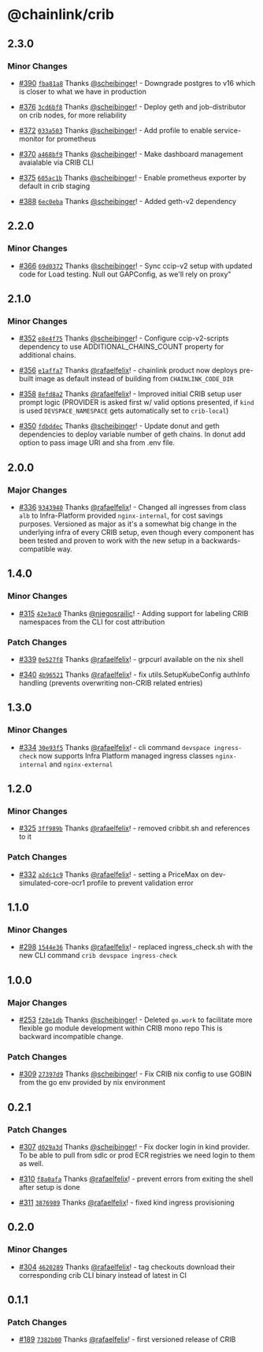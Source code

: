 # @chainlink/crib

## 2.3.0

### Minor Changes

- [#390](https://github.com/smartcontractkit/crib/pull/390) [`fba81a8`](https://github.com/smartcontractkit/crib/commit/fba81a8f852eac75e441d390c742013b87b6ff95) Thanks [@scheibinger](https://github.com/scheibinger)! - Downgrade postgres to v16 which is closer to what we have in production

- [#376](https://github.com/smartcontractkit/crib/pull/376) [`3cd6bf8`](https://github.com/smartcontractkit/crib/commit/3cd6bf897bc222b94b04c62de838f012e03a5507) Thanks [@scheibinger](https://github.com/scheibinger)! - Deploy geth and job-distributor on crib nodes, for more reliability

- [#372](https://github.com/smartcontractkit/crib/pull/372) [`033a503`](https://github.com/smartcontractkit/crib/commit/033a5037da1736cfcfcd5a3396368d1d034e4507) Thanks [@scheibinger](https://github.com/scheibinger)! - Add profile to enable service-monitor for prometheus

- [#370](https://github.com/smartcontractkit/crib/pull/370) [`a468bf9`](https://github.com/smartcontractkit/crib/commit/a468bf9d862197779aff2a51e0798e918a6eeffa) Thanks [@scheibinger](https://github.com/scheibinger)! - Make dashboard management avaialable via CRIB CLI

- [#375](https://github.com/smartcontractkit/crib/pull/375) [`605ac1b`](https://github.com/smartcontractkit/crib/commit/605ac1b720b04b1cb836f5fc00154f916128688d) Thanks [@scheibinger](https://github.com/scheibinger)! - Enable prometheus exporter by default in crib staging

- [#388](https://github.com/smartcontractkit/crib/pull/388) [`6ec0eba`](https://github.com/smartcontractkit/crib/commit/6ec0eba30f1277673cfce1c22bc1bcfc8a9b079e) Thanks [@scheibinger](https://github.com/scheibinger)! - Added geth-v2 dependency

## 2.2.0

### Minor Changes

- [#366](https://github.com/smartcontractkit/crib/pull/366) [`69d0372`](https://github.com/smartcontractkit/crib/commit/69d0372b8455dc7a24c2bbc77908a698d65f543a) Thanks [@scheibinger](https://github.com/scheibinger)! - Sync ccip-v2 setup with updated code for Load testing. Null out GAPConfig, as we'll rely on proxy"

## 2.1.0

### Minor Changes

- [#352](https://github.com/smartcontractkit/crib/pull/352) [`e8e4f75`](https://github.com/smartcontractkit/crib/commit/e8e4f754cc5142e50136ca345a643222faa6a266) Thanks [@scheibinger](https://github.com/scheibinger)! - Configure ccip-v2-scripts dependency to use ADDITIONAL_CHAINS_COUNT property for additional chains.

- [#356](https://github.com/smartcontractkit/crib/pull/356) [`e1affa7`](https://github.com/smartcontractkit/crib/commit/e1affa79dffc908aa1d6b3cb3e3586aee6439d8d) Thanks [@rafaelfelix](https://github.com/rafaelfelix)! - chainlink product now deploys pre-built image as default instead of building from `CHAINLINK_CODE_DIR`

- [#358](https://github.com/smartcontractkit/crib/pull/358) [`8efd8a2`](https://github.com/smartcontractkit/crib/commit/8efd8a2be8eb20e246a53aef9093fc19aaa3bdf0) Thanks [@rafaelfelix](https://github.com/rafaelfelix)! - Improved initial CRIB setup user prompt logic (PROVIDER is asked first w/ valid options presented, if `kind` is used `DEVSPACE_NAMESPACE` gets automatically set to `crib-local`)

- [#350](https://github.com/smartcontractkit/crib/pull/350) [`fdbddec`](https://github.com/smartcontractkit/crib/commit/fdbddec023f02fccf53df239cc0ac63c5d0b5b96) Thanks [@scheibinger](https://github.com/scheibinger)! - Update donut and geth dependencies to deploy variable number of geth chains. In donut add option to pass image URI and sha from .env file.

## 2.0.0

### Major Changes

- [#336](https://github.com/smartcontractkit/crib/pull/336) [`9343940`](https://github.com/smartcontractkit/crib/commit/93439405b1b5ffe855563eecc866fa1711d38c54) Thanks [@rafaelfelix](https://github.com/rafaelfelix)! - Changed all ingresses from class `alb` to Infra-Platform provided `nginx-internal`, for cost savings purposes. Versioned as major as it's a somewhat big change in the underlying infra of every CRIB setup, even though every component has been tested and proven to work with the new setup in a backwards-compatible way.

## 1.4.0

### Minor Changes

- [#315](https://github.com/smartcontractkit/crib/pull/315) [`42e3ac0`](https://github.com/smartcontractkit/crib/commit/42e3ac0f5f6abf3425caebe49300e294835b1cb5) Thanks [@njegosrailic](https://github.com/njegosrailic)! - Adding support for labeling CRIB namespaces from the CLI for cost attribution

### Patch Changes

- [#339](https://github.com/smartcontractkit/crib/pull/339) [`0e527f8`](https://github.com/smartcontractkit/crib/commit/0e527f8f31e800df81707b4bbc82b21ca5200d74) Thanks [@rafaelfelix](https://github.com/rafaelfelix)! - grpcurl available on the nix shell

- [#340](https://github.com/smartcontractkit/crib/pull/340) [`4b96521`](https://github.com/smartcontractkit/crib/commit/4b96521d98f97dcddb4baebce61cae52e797759b) Thanks [@rafaelfelix](https://github.com/rafaelfelix)! - fix utils.SetupKubeConfig authInfo handling (prevents overwriting non-CRIB related entries)

## 1.3.0

### Minor Changes

- [#334](https://github.com/smartcontractkit/crib/pull/334) [`30e93f5`](https://github.com/smartcontractkit/crib/commit/30e93f57349176caad7ee52eb35aadb4a90feec6) Thanks [@rafaelfelix](https://github.com/rafaelfelix)! - cli command `devspace ingress-check` now supports Infra Platform managed ingress classes `nginx-internal` and `nginx-external`

## 1.2.0

### Minor Changes

- [#325](https://github.com/smartcontractkit/crib/pull/325) [`3ff989b`](https://github.com/smartcontractkit/crib/commit/3ff989b79a94fc97fbaccf4b9b163a79ae6b5ad3) Thanks [@rafaelfelix](https://github.com/rafaelfelix)! - removed cribbit.sh and references to it

### Patch Changes

- [#332](https://github.com/smartcontractkit/crib/pull/332) [`a2dc1c9`](https://github.com/smartcontractkit/crib/commit/a2dc1c906e424a1eec87490a909764d42843a593) Thanks [@rafaelfelix](https://github.com/rafaelfelix)! - setting a PriceMax on dev-simulated-core-ocr1 profile to prevent validation error

## 1.1.0

### Minor Changes

- [#298](https://github.com/smartcontractkit/crib/pull/298) [`1544e36`](https://github.com/smartcontractkit/crib/commit/1544e360c3309fcfddbbe33c574bcce7cd198e09) Thanks [@rafaelfelix](https://github.com/rafaelfelix)! - replaced ingress_check.sh with the new CLI command `crib devspace ingress-check`

## 1.0.0

### Major Changes

- [#253](https://github.com/smartcontractkit/crib/pull/253) [`f20e1db`](https://github.com/smartcontractkit/crib/commit/f20e1db369005617d92c583b61a49843e9a3b337) Thanks [@scheibinger](https://github.com/scheibinger)! - Deleted `go.work` to facilitate more flexible go module development within CRIB mono repo
  This is backward incompatible change.

### Patch Changes

- [#309](https://github.com/smartcontractkit/crib/pull/309) [`27397d9`](https://github.com/smartcontractkit/crib/commit/27397d99996399bdb3a7f4d28aba0f83ecdb6bd5) Thanks [@scheibinger](https://github.com/scheibinger)! - Fix CRIB nix config to use GOBIN from the go env provided by nix environment

## 0.2.1

### Patch Changes

- [#307](https://github.com/smartcontractkit/crib/pull/307) [`d029a3d`](https://github.com/smartcontractkit/crib/commit/d029a3d5e7deba507a13548bac14d76cb0ec1559) Thanks [@scheibinger](https://github.com/scheibinger)! - Fix docker login in kind provider. To be able to pull from sdlc or prod ECR registries we need login to them as well.

- [#310](https://github.com/smartcontractkit/crib/pull/310) [`f8a0afa`](https://github.com/smartcontractkit/crib/commit/f8a0afa2a2818295e81014cde1a8f67e89cae8f7) Thanks [@rafaelfelix](https://github.com/rafaelfelix)! - prevent errors from exiting the shell after setup is done

- [#311](https://github.com/smartcontractkit/crib/pull/311) [`3876989`](https://github.com/smartcontractkit/crib/commit/387698999ec43a0c82c349f2f5e7636c812c6b32) Thanks [@rafaelfelix](https://github.com/rafaelfelix)! - fixed kind ingress provisioning

## 0.2.0

### Minor Changes

- [#304](https://github.com/smartcontractkit/crib/pull/304) [`4620289`](https://github.com/smartcontractkit/crib/commit/46202896b97636c0ceed4ed3aeca5baf088d0e9a) Thanks [@rafaelfelix](https://github.com/rafaelfelix)! - tag checkouts download their corresponding crib CLI binary instead of latest in CI

## 0.1.1

### Patch Changes

- [#189](https://github.com/smartcontractkit/crib/pull/189) [`7382b00`](https://github.com/smartcontractkit/crib/commit/7382b00de78f4832a4fdf80d6eeade9db1bef160) Thanks [@rafaelfelix](https://github.com/rafaelfelix)! - first versioned release of CRIB
